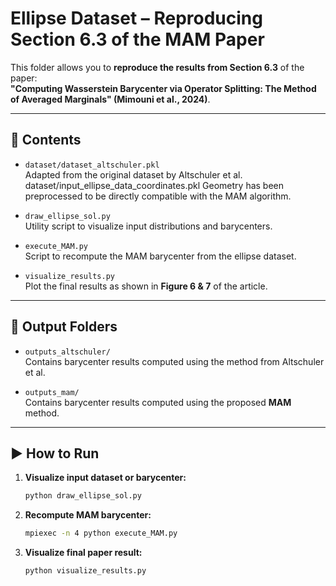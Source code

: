 # Ellipse Dataset – Reproducing Section 6.3 of the MAM Paper

This folder allows you to **reproduce the results from Section 6.3** of the paper:  
**"Computing Wasserstein Barycenter via Operator Splitting: The Method of Averaged Marginals" (Mimouni et al., 2024)**.

---

## 📁 Contents

- `dataset/dataset_altschuler.pkl`  
  Adapted from the original dataset by Altschuler et al. dataset/input_ellipse_data_coordinates.pkl
  Geometry has been preprocessed to be directly compatible with the MAM algorithm.

- `draw_ellipse_sol.py`  
  Utility script to visualize input distributions and barycenters.

- `execute_MAM.py`  
  Script to recompute the MAM barycenter from the ellipse dataset.

- `visualize_results.py`  
  Plot the final results as shown in **Figure 6 & 7** of the article.

---

## 📂 Output Folders

- `outputs_altschuler/`  
  Contains barycenter results computed using the method from Altschuler et al.

- `outputs_mam/`  
  Contains barycenter results computed using the proposed **MAM** method.

---

## ▶️ How to Run

1. **Visualize input dataset or barycenter:**
   ```bash
   python draw_ellipse_sol.py
   
2. **Recompute MAM barycenter:**
    ```bash
    mpiexec -n 4 python execute_MAM.py
   
3. **Visualize final paper result:**
    ```bash
    python visualize_results.py